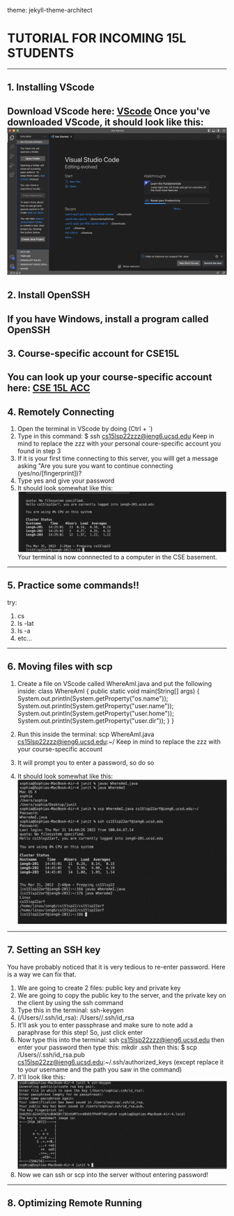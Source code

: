 theme: jekyll-theme-architect

# TUTORIAL FOR INCOMING 15L STUDENTS 
---
## 1. Installing VScode 
Download VScode here:
[VScode](https://code.visualstudio.com/download)
Once you've downloaded VScode, it should look like this: 
![Image](vscode.png)
---

## 2. Install OpenSSH 
If you have Windows, install a program called OpenSSH
---

## 3. Course-specific account for CSE15L 
You can look up your course-specific account here:
[CSE 15L ACC](https://sdacs.ucsd.edu/~icc/index.php)
---

## 4. Remotely Connecting 
1. Open the terminal in VScode by doing (Ctrl + `)
2. Type in this command: $ ssh cs15lsp22zzz@ieng6.ucsd.edu 
Keep in mind to replace the zzz with your personal coure-specific account you found in step 3
3. If it is your first time connecting to this server, you willl get a message asking "Are you sure you want to continue connecting (yes/no/[fingerprint])?
4. Type yes and give your password 
5. It should look somewhat like this: 
![Image](step4.png)
Your terminal is now connnected to a computer in the CSE basement. 

---

## 5. Practice some commands!! 
try:
1. cs 
2. ls -lat
3. ls -a 
4. etc... 

---

## 6. Moving files with scp
1. Create a file on VScode called WhereAmI.java and put the following inside:
class WhereAmI {
public static void main(String[] args) {
System.out.println(System.getProperty("os.name"));
System.out.println(System.getProperty("user.name"));
System.out.println(System.getProperty("user.home"));
System.out.println(System.getProperty("user.dir"));
}
}

2. Run this inside the terminal:
scp WhereAmI.java cs15lsp22zzz@ieng6.ucsd.edu:~/
Keep in mind to replace the zzz with your course-specific account 

3. It will prompt you to enter a password, so do so
4. It should look somewhat like this: 
![Image](scp.png)
---

## 7. Setting an SSH key 
You have probably noticed that it is very tedious to re-enter password. Here is a way we can fix that. 
1. We are going to create 2 files: public key and private key 
2. We are going to copy the public key to the server, and the private key on the client by using the ssh command
3. Type this in the terminal: ssh-keygen 
4. (/Users/<user-name>/.ssh/id_rsa): /Users/<user-name>/.ssh/id_rsa
  5. It'll ask you to enter passphrase and make sure to note add a paraphrase for this step! So, just click enter 
  6. Now type this into the terminal:
   ssh cs15lsp22zzz@ieng6.ucsd.edu 
  then enter your password 
  then type this:
  mkdir .ssh 
  then this:
  $ scp /Users/<user-name>/.ssh/id_rsa.pub
cs15lsp22zz@ieng6.ucsd.edu:~/.ssh/authorized_keys
  (except replace it to your username and the path you saw in the command)
  7. It'll look like this:
  ![Image](keygen.png)
  8. Now we can ssh or scp into the server without entering password!
  ---
  
  ## 8. Optimizing Remote Running 



